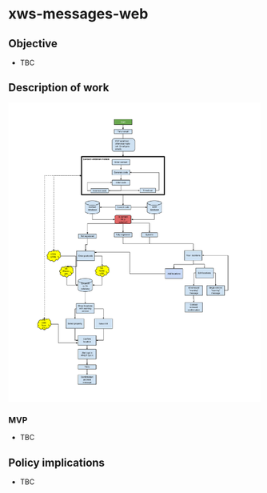 # xws-messages-web

## Objective

* TBC

## Description of work

![xws-contact-web-steps](https://github.com/NeXt-Warning-System/documentation/blob/master/xws-contact-web/design/Contact%20first%20alpha%20v3.png)


### MVP

* TBC

## Policy implications

* TBC

